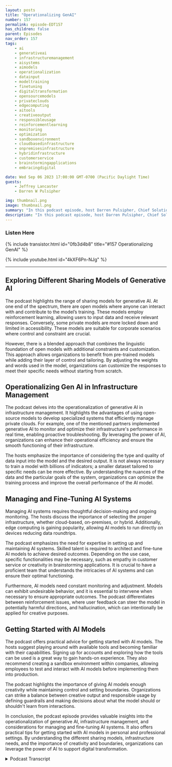 ```yaml
---
layout: posts
title: "Operationalizing GenAI"
number: 157
permalink: episode-EDT157
has_children: false
parent: Episodes
nav_order: 157
tags:
    - ai
    - generativeai
    - infrastructuremanagement
    - aisystems
    - aimodels
    - operationalization
    - datainput
    - modeltraining
    - finetuning
    - digitaltransformation
    - opensourcemodels
    - privateclouds
    - edgecomputing
    - aitools
    - creativeoutput
    - responsibleusage
    - reinforcementlearning
    - monitoring
    - optimization
    - sandboxenvironment
    - cloudbasedinfrastructure
    - onpremisesinfrastructure
    - hybridinfrastructure
    - customerservice
    - brainstormingapplications
    - embracingdigital

date: Wed Sep 06 2023 17:00:00 GMT-0700 (Pacific Daylight Time)
guests:
    - Jeffrey Lancaster
    - Darren W Pulsipher

img: thumbnail.png
image: thumbnail.png
summary: "In this podcast episode, host Darren Pulsipher, Chief Solution Architect of Public Sector at Intel, discusses the operationalization of generative AI with returning guest Dr. Jeffrey Lancaster. They explore the different sharing models of generative AI, including public, private, and community models. The podcast covers topics such as open-source models, infrastructure management, and considerations for deploying and maintaining AI systems. It also delves into the importance of creativity, personalization, and getting started with AI models."
description: "In this podcast episode, host Darren Pulsipher, Chief Solution Architect of Public Sector at Intel, discusses the operationalization of generative AI with returning guest Dr. Jeffrey Lancaster. They explore the different sharing models of generative AI, including public, private, and community models. The podcast covers topics such as open-source models, infrastructure management, and considerations for deploying and maintaining AI systems. It also delves into the importance of creativity, personalization, and getting started with AI models."
---
```


<div>
<h3>Listen Here</h3>
{% include transistor.html id="0fb3d4b8" title="#157 Operationalizing GenAI" %}

{% include youtube.html id="4kXF6Pn-NJg" %}
</div>

---

## Exploring Different Sharing Models of Generative AI

The podcast highlights the range of sharing models for generative AI. At one end of the spectrum, there are open models where anyone can interact with and contribute to the model’s training. These models employ reinforcement learning, allowing users to input data and receive relevant responses. Conversely, some private models are more locked down and limited in accessibility. These models are suitable for corporate scenarios where control and constraint are crucial.

However, there is a blended approach that combines the linguistic foundation of open models with additional constraints and customization. This approach allows organizations to benefit from pre-trained models while adding their layer of control and tailoring. By adjusting the weights and words used in the model, organizations can customize the responses to meet their specific needs without starting from scratch.

## Operationalizing Gen AI in Infrastructure Management

The podcast delves into the operationalization of generative AI in infrastructure management. It highlights the advantages of using open-source models to develop specialized systems that efficiently manage private clouds. For example, one of the mentioned partners implemented generative AI to monitor and optimize their infrastructure's performance in real time, enabling proactive troubleshooting. By leveraging the power of AI, organizations can enhance their operational efficiency and ensure the smooth functioning of their infrastructure.

The hosts emphasize the importance of considering the type and quality of data input into the model and the desired output. It is not always necessary to train a model with billions of indicators; a smaller dataset tailored to specific needs can be more effective. By understanding the nuances of the data and the particular goals of the system, organizations can optimize the training process and improve the overall performance of the AI model.

## Managing and Fine-Tuning AI Systems

Managing AI systems requires thoughtful decision-making and ongoing monitoring. The hosts discuss the importance of selecting the proper infrastructure, whether cloud-based, on-premises, or hybrid. Additionally, edge computing is gaining popularity, allowing AI models to run directly on devices reducing data roundtrips.

The podcast emphasizes the need for expertise in setting up and maintaining AI systems. Skilled talent is required to architect and fine-tune AI models to achieve desired outcomes. Depending on the use case, specific functionalities may be necessary, such as empathy in customer service or creativity in brainstorming applications. It is crucial to have a proficient team that understands the intricacies of AI systems and can ensure their optimal functioning.

Furthermore, AI models need constant monitoring and adjustment. Models can exhibit undesirable behavior, and it is essential to intervene when necessary to ensure appropriate outcomes. The podcast differentiates between reinforcement issues, where user feedback can steer the model in potentially harmful directions, and hallucination, which can intentionally be applied for creative purposes.

## Getting Started with AI Models

The podcast offers practical advice for getting started with AI models. The hosts suggest playing around with available tools and becoming familiar with their capabilities. Signing up for accounts and exploring how the tools can be used is a great way to gain hands-on experience. They also recommend creating a sandbox environment within companies, allowing employees to test and interact with AI models before implementing them into production.

The podcast highlights the importance of giving AI models enough creativity while maintaining control and setting boundaries. Organizations can strike a balance between creative output and responsible usage by defining guardrails and making decisions about what the model should or shouldn't learn from interactions.

In conclusion, the podcast episode provides valuable insights into the operationalization of generative AI, infrastructure management, and considerations for managing and fine-tuning AI systems. It also offers practical tips for getting started with AI models in personal and professional settings. By understanding the different sharing models, infrastructure needs, and the importance of creativity and boundaries, organizations can leverage the power of AI to support digital transformation.


<details>
<summary> Podcast Transcript </summary>

<p>﻿1</p>
<p>Hello, this is Darren</p>
<p>Pulsipher, chief solution,architect of public sector at Intel.</p>
<p>And welcome to Embracing</p>
<p>Digital Transformation,where we investigate effective change,leveragingpeople process and technology.</p>
<p>On today's episode,operationalizing generative</p>
<p>AI with returning guest Dr.</p>
<p>Jeffrey Lancaster.</p>
<p>Jeffrey.welcome back to the show.</p>
<p>A number for the fourth time.</p>
<p>These are so much fun.</p>
<p>Darren I could we could do tons of theseand I'd be perfectly happy.</p>
<p>You know, we may we may call itthis is this is I think this would bethe almost the eighth c episodein a series on generative AI.</p>
<p>I love having you come in in betweensome of these othersbecause you and I are both generalists.</p>
<p>The other ones got very specificon very specific things,but today I actually want totalk about operationalizing Gen AIbecause I think there's this misnomer outthere.</p>
<p>It's just there, It's, it'sthis thing that we just useand that could be kind of dangerous.</p>
<p>Yeah, it's, it'swhen something is so magical,it's easy to oversimplify it.</p>
<p>Right.</p>
<p>And I think part of the decisionsthat leaders are going to have to make,you know, requiresa bit of understanding aboutwhat's actually going on under the hood.</p>
<p>And so you don't have to understand it.</p>
<p>And maybe at the level of, you know,what code is actually running, butyou do have to make some decisions aboutwhere do you want this to run,</p>
<p>Do you want it to runwithin your own infrastructure?</p>
<p>Do you want it to run withinsomebody else's infrastructure?</p>
<p>Do you want to have control overhow manyinputs are being broughtinto kind of updating the model?</p>
<p>Or do you want to put guardrailsonto the system that's been used?</p>
<p>So, you know, maybe what we could dois talk through some of those decisionsso that when people are kind of makinga case for leveraging some of these tools,they can already have thought out,okay, well,this is what we're going to need to do itboth responsibly but also securely.</p>
<p>And, you know, ultimatelyto meet the objective of whateverthe case, the use cases that somebodyis actually trying to accomplish.</p>
<p>I told you.</p>
<p>So let's startwith the three different category.</p>
<p>The categories.</p>
<p>No, they're really kind of three differentsharing models of Jenny Iright we got publicwhich is your chat JPT, Bard Cloudand then we've got communityand then we have Private</p>
<p>Jen AI sounds a lotlike what we did with Cloud.</p>
<p>We have Private clouds,we have public cloud.</p>
<p>There was this concept of community cloudsthat kind of disappeared.</p>
<p>But gov you could say</p>
<p>Gov cloud is a community cloud.</p>
<p>I guess. Yeah. Yeah.</p>
<p>So we're going to see the same thingin general.</p>
<p>I make sense.</p>
<p>So I'll be honest,</p>
<p>I'm not familiar with the community model.</p>
<p>I'd love to hear more about that, butyou know, the way that I think about it,you've got two ends of the spectrumand then something in the middle.</p>
<p>The one end of the spectrum is, like yousaid, there's open modelswhere anybody can interact with the modeland anybody is also kind oftuning the model because those models workthrough reinforcement.</p>
<p>So they're taking what people are asking.</p>
<p>They're taking people what they're taking,what people are generating,they're taking the responsesthat are being produced.</p>
<p>All ofthat is going back into the training,the large language model itselfto deliver relevant answers.</p>
<p>And so that's one end of the spectrum.</p>
<p>And the other end of the spectrumis a private model,and that's where you might really lockdown and limit maybe who has access to it,what data the model has accessto, you know, in terms ofwhen it's being trained,what it's being trained on.</p>
<p>And you really are being,you know, you're constrainingthe art of the possible in that case.</p>
<p>And so there that might be really usefulin a lot of industryor corporate scenarioswhere you don't want it to engagein a lot of lateral thinking.</p>
<p>You don't want it to engagein a lot of creativity or,you know, you just want thatconversational user interface.</p>
<p>Yeah, this is an</p>
<p>I've got a great point becausepopped in my head when you were talking.</p>
<p>If I put a Ginni AI on my chat botfor my customer serviceand I use a public one,that could be very dangerousbecause it could say,well,you should just buy this other productbecause it's more reliable,which is your competitor product.</p>
<p>But if I do a private Ginni, I,</p>
<p>I could put the guardrails in theresaying, push my product always, right?</p>
<p>Yeah. And you could even script it.</p>
<p>You can get to the point where you'realmost giving it the, the, the transcriptsthat you want it to produce and saying tryand keep, you know, this is this realm.</p>
<p>Okay?</p>
<p>So I can see I could see the benefit of,of the private.</p>
<p>Yeah, for sure.</p>
<p>Well the challenge with the private oneand I'll tell youthis, is that the computational overheadthat's already gone into the openmodels has already been done.</p>
<p>So to train opening.</p>
<p>Google to train them, that's important.</p>
<p>To train the model. That's right.</p>
<p>So they've already done the heavylifting to train those models.</p>
<p>If you go to a completely private modelwhere you might say, you know what,we want to build our own,you're then going to have to take onthat computational overheadin order to get to the pointwhere you have a large language modelthat you can use.</p>
<p>Now, luckily, there's that middle groundand this is kind of what I wastalking about.</p>
<p>You know, if this is a spectrum whereyou've kind of got a blended approach,and what that blendedapproach says is, okay, well,let me take the kind of linguisticunderpinnings that I get from thosepre-trained open models,but then layer on top of itsome constraints,and by layering on top of it,those constraints, you say, okay,</p>
<p>I'm not going to have to retrain my ownlarge language model, you know,which is going to take hours and hoursof compute time and generate a lot ofgreenhouse gas. Right.</p>
<p>Potentially.</p>
<p>I'm going to have to reproducewhat somebody else has already done.</p>
<p>But by giving an additional layerthat says these arethe ways that I kind of want to startto tweak some of the weights in the model,and I want to start to tweaksome of the words that can be used.</p>
<p>And andmaybe I don't want you to use these words,but I do want you to really prioritizethese words.</p>
<p>Then you can get to a pointin kind of tune that open modelto somethingthat actually meets your needs.</p>
<p>So like you said,you're not gettingyour competitors responses,but you're also not having to goand totally train winners. Okay?</p>
<p>So so that's really the only reasonableway you can move forward is to leveragemodels already out there.</p>
<p>There are several opensource models available.</p>
<p>That's right.</p>
<p>Lomita Or as I was corrected by my my teamdown in South America,</p>
<p>Yamaha yammer to Yammer.</p>
<p>So that's an open source model.</p>
<p>Very, very open source.</p>
<p>You can do whatever you wantwith that model as long as you'refollowingthe ethics involved in in in LMS.</p>
<p>That's right.</p>
<p>So I'm seeing people startingto use those models to developand put guardrailsor specialize the model on certain things.</p>
<p>Like on a previous podcastwhere I talked about</p>
<p>Gen AI in infrastructure management,we have a partner of oursthat is putting Gen AI on the front endof managing their private clouds.</p>
<p>Yeah, super cool, because now</p>
<p>I can ask my, my infrastructure,how are you doing today?</p>
<p>Okay, well, hey, I'm doing pretty good,except this one area is a little slowor I can say, well,what parts are slow and why?</p>
<p>Instead of having to learna bunch of commands and go throughwhat an incredible useof what I would call privatea private jet, I right.</p>
<p>Trained it for the type of work</p>
<p>I want it to do.</p>
<p>And it can.</p>
<p>And it's getting live feeds from my data.</p>
<p>And then that's you know,that's one of those considerationsthat people need to think through thatbefore you and I have talked about kind ofwhat data are you beingare you wanting to input into the model?</p>
<p>What data do you want to get out?</p>
<p>So if the type of datathat you want to input,which might be infrastructure sensor data,if that's not been part of the text modelthrough the image modelsor the video modelsor the music, you know,the ones that have already been done,you might have to do it yourself andthat's okay.</p>
<p>I think where, you know,where that gets really interesting is thenwhen you can start to say, okay, well,if I can't adapt to the types of modelsthat have already been produced,maybe I do have to go and train my own,but I don't need to train itwith as many signalsor as many features as what exists in.</p>
<p>Right.</p>
<p>To be.</p>
<p>Talking about.</p>
<p>Right. Exactly.</p>
<p>So you end up finding some middle groundand, you know, even even opening.</p>
<p>I had said there's not going to bea GPT five, that the way forwardis not to just add billions and billionsmore indicators within the model.</p>
<p>What they're really going to dois they have to start thinking through,okay, how can we better eitheradapt to the incoming datato get something that is useful?</p>
<p>How can we better adapt the outgoing,you know, whatever is produced inwhatever is generated.</p>
<p>So it's the current thinking,at least from a lot of the field isthe way forward isn't more and moreand more to expand.</p>
<p>And so people shouldn'tnecessarily be put off to say, okay, I'mgoing to have to train a model that has,you know, 100 billion.</p>
<p>Maybe my model only needs, you know,a few million or tens of millions.</p>
<p>It depends on the data that that's comingin. Okay.</p>
<p>So let's move towe talked about private I think</p>
<p>Private Jenny AI,lots of opportunities, right? Yes.</p>
<p>What about public it does it really havea place moving forward where everyonebecause you've got a lot of peopleyou talked about reinforce learningthat's happening when people interactwith charging CBT or Bard,the models changing and learning.</p>
<p>Do I want that too?</p>
<p>Is there aroom for is there room for a public</p>
<p>GenAI</p>
<p>In the future, what do you think?</p>
<p>I think it's a really good questionand you know,for instance, we talked aboutsome of the different use cases.</p>
<p>I'm writing emails.</p>
<p>I don't want a sandbox versionnow, you know, writing e-mail,maybe I want that broad modelif I'm writing,you know, a book for, for instance,</p>
<p>I don't want something that's locked down.</p>
<p>I want somethingthat's going to bring in moremaybe perspectives, more points of view,maybe more data.</p>
<p>So ultimately,</p>
<p>I keep coming back to the same thing,which is,yeah, there's a time and a place whereyou're going to want to constrain things,which might be brand identity, customerservice, you know, competitive, and.</p>
<p>Then other timeswhere you want to really broad.</p>
<p>Exactly.</p>
<p>And that's one of those early decisionsthat leaders are going to have to make, iswhat amount of flexibility do</p>
<p>I want the user to have in their system?</p>
<p>Do I want them to be able to tapinto a broad kind of brain trust,or do I want them to have kind ofa constrained knowledge base to pull from?</p>
<p>So to me,this is where community clouds fit in,and this concept goes way backto community grids.</p>
<p>Back in the early 2000s,when I was in the Global Grid Forum,there was this conceptthat communities would shareand I could totally see,especially in areas like medical,where doctors would share a community DNA.</p>
<p>I the doctors throughoutan organizationor even better throughout the countrywhere they're sharing a journeyto help do diagnosis.</p>
<p>Wouldn't that. And that. Ratable.</p>
<p>And that makes total sense.</p>
<p>Yeah and I think when.</p>
<p>You start because I don't want you knowsome punk like me putting inand putting in stuff and, you know,asking stupid questions that changes aa medical genAI but qualified doctorsthat are interacting with the gen</p>
<p>AI and sharing information.</p>
<p>What an incredible wayto share information with lots of doctors.</p>
<p>So that community I think, is going to bea really cool thing.</p>
<p>Well, and I think what you're getting atis almost a rolebased approachto who gets to retrain the AI.</p>
<p>So, you know,if I think about what's out there,if I think about the knowledge basesthat are out there,that might be the foundationfor a community modelyou brought up medical, right?</p>
<p>So there's going to be a lot of doctorswho might be interacting with it in a wayto help with a diagnosis,to help with a treatment plan, to helpgenerate thingswhich they then might decide to tweakbecause they went to med schooland did a residencyand are qualified to actually do that.</p>
<p>Where is I</p>
<p>When I'm looking at drug interactionsor I'm looking at something else?</p>
<p>You don't want the model to maybe adjustbecause of my dumb question.</p>
<p>That's exactly right.</p>
<p>Can I eat cheese while I'mon this medicine or whatever it is?</p>
<p>Like? That shouldn't influence the model.</p>
<p>And so I think what we're going to seeis in those community situationsthat certain usersare going to have different privilegesthan maybe a general public useralong the way.</p>
<p>Well, maybethey won't even have access to it at all.</p>
<p>That's right. Because ask any doctorthey wish that Web MD was not around.</p>
<p>And yet I've got all these symptoms.</p>
<p>I'm going to die in three.</p>
<p>No, you're not going to die.</p>
<p>You know, you have allergies.</p>
<p>But I mean, you know, on the flipside of that, I do wonderthe problem with the way that we interactwith like a WebMDis that when I get results,</p>
<p>I'm not also presented with well,there's also all these other conditionsthat have the exact same effect.</p>
<p>So I think he was right.</p>
<p>Yeah.</p>
<p>It's like you immediatelygo to that to the red alert,which is go to your doctor immediately.</p>
<p>But if I am getting some contextand say, okay, well hold on a second,only, you know, .05percent of the population has this,whereas 30% of the population has this,it might be more likelythat you don't needto have a large concern about this.</p>
<p>So go see your doctor.</p>
<p>Let me make an appointment for you.</p>
<p>You know, I do think tying togethersome of those different functionsand the different context,it still has a place here.</p>
<p>Okay.</p>
<p>We've talked aboutwe've talked about understandingthe the scope of public communityand private.</p>
<p>Let's talk about now as an organization.</p>
<p>How do I how do I manage these AIs?</p>
<p>Obviously, the public one,</p>
<p>I can't really manage, right?</p>
<p>It's public one.</p>
<p>I can have policy around it.</p>
<p>I can do that.</p>
<p>That's different.</p>
<p>Let's talk about managing my own GenAI</p>
<p>I or community AI that maybe I'm managing.</p>
<p>What operational things do</p>
<p>I need to worry about?</p>
<p>Well, there's less that to worry about.</p>
<p>But yeah, let's talk about the decisionsthat you're gonna want to make first.</p>
<p>So that first decision is probablywhere do I want this thing to live?</p>
<p>Do I want it to live in the cloud?</p>
<p>Do I want it to live on prem?</p>
<p>Do I want it to live in some hybridcombination of the two of those?</p>
<p>What I think is really interesting is do</p>
<p>I want it to live on the edge?</p>
<p>And this is, you know,you and I haven't really talked about whatthe future of some of this stuffis going to be yet, but it won't be longuntil the models and the compute necessaryto run some of these things is going to besubstantially smaller than it is today.</p>
<p>So is there a casewhere I might want it to run outon a devicewhere maybe it's not retraining the model?</p>
<p>There, but it's sending something back.</p>
<p>To all the information out there?</p>
<p>Exactly. Exactly.</p>
<p>And you don't need that roundtripmaybe to take place for the data,but you're getting the benefit of thaton a device,you know, maybe wherever you're located.</p>
<p>So first decision is, you know,in the cloud, on prem, some hybridinfrastructure.</p>
<p>Second decisionthat I would say that people have to make.</p>
<p>And when you say worry,this is really what I would worry about.</p>
<p>Do I have the peopleand do I have the talentthat can both set this thing upand also manage it?</p>
<p>So to expect this to bea, you know, a thingwhere it's out of the box,yet you plug it in and it just goes,that's not going to be, at least today,the way that many of these models work.</p>
<p>There is still going to be a matter ofam I stitching together different modelsbecause there might be differentcomponents that go into it.</p>
<p>There might be,you know, and a socio emotional componentof modelthat's specifically trained for empathy.</p>
<p>There might be a model that's specificallytrained for generating imagery.</p>
<p>There might be a modelspecifically trained for the conversation.</p>
<p>Okay. Soyeah, soa total solution is going to bea combination of models stitched together,probably with an overarchinginput model, an output model.</p>
<p>So it's it's not this big, huge</p>
<p>Goliath thing that handles everything.</p>
<p>In fact, we know we're chargingfor there's multiple models behind it.</p>
<p>It's it's parsing those things outbased off of the input.</p>
<p>So, okay, so there's some there'ssome architecture work that has to happen.</p>
<p>Absolutely.</p>
<p>Without a doubt.</p>
<p>You know, and I think that architecturework is got to be based onwhat is the outcome that you want,</p>
<p>You know,what is the casethat you're trying to solve for?</p>
<p>If you're trying to solvefor every possible use case,</p>
<p>I think you're really going to miss out.</p>
<p>I think if instead you're saying,you know, this is going to be a customerservice interface,this is going to be a toolthat my development teams can useto think broadly and to brainstorm.</p>
<p>Well, those two are very differentin terms of how you might set them upand you want to think through againthose guardrailsthat you want to put on something.</p>
<p>In one case,you might want it to have a lot of empathybecause you might want to say, I'mso sorry you're having that problem.</p>
<p>You know, let mesee what other people have encounteredin the past,whereas in a brainstorming app,you might want itto be much more kind of a cheerleader.</p>
<p>You say that's a great idea.</p>
<p>What if we also did thisand this and this?</p>
<p>Let's kind of expandthe conversation that way sothere's not going to be,</p>
<p>I don't think, a one size fits allthis is the way to do it,because everybody's going to tryand use it in a different way.</p>
<p>Gotcha. Gotcha. Okay.</p>
<p>So we talked about location, architecture.</p>
<p>Let's talk about a dirty little secret.</p>
<p>And that is my models getting sick there.</p>
<p>There's some great examples out therewhere guys were releasedand the trolls went crazy on themand they became misogynistic,bigoted, you foul mouthed, rude eyes.</p>
<p>I mean, that has yeah,we're not going to namethe two companies that that happened to,but it's happened right whenthey released out the out in the wild.</p>
<p>So what that tells me is chat</p>
<p>TVT or Openaiand Google,they actually have someone kind ofkeeping the health of the generative</p>
<p>AI healthy, right?</p>
<p>Because they can get sick,they can start making mistakes.</p>
<p>Hallucinations are a real thing,so you can't just leave them alone,it sounds like.</p>
<p>Is that sound right?</p>
<p>I think we have to be careful.</p>
<p>I would separate outthose two as two different issues.</p>
<p>One is in a few with reinforcement.</p>
<p>So depending on how muchauthorityyou're giving to the user to then buildthat reinforcement into the model,you mightthen get it steered in a directionthat you've seen a lot in the news.</p>
<p>That's going to be really differentthan the level of hallucination,which in some casesyou might want a lot of hallucinations.</p>
<p>So I don't want peopleto think of hallucination as a bad thing.</p>
<p>We don't want to think of that creativitythat's brought to itnecessarily as somethingwhich is a flaw in the model.</p>
<p>It's not a flaw.</p>
<p>It's actually a feature,but it's a feature that you can tuneand you have to be really intentionalabout how you tune that feature.</p>
<p>Because if you sayif you if you ignorehow much hallucination you wanted to have,then you're going to get answersthat you're not expecting.</p>
<p>But again, those two different scenarios,customer service versus,let's say, brainstorming, brainstorming,you might want a lot of hallucinationbecause you're like, Give me crazy ideas.</p>
<p>I'm going to be able to figure outwhat's what customer service.</p>
<p>And this is maybe counterintuitive.</p>
<p>You wouldn't want it to have zerohallucination because how often doessomebody call a customer service lineand know exactly what the problem is?</p>
<p>Rarely.</p>
<p>More often than not, somebody says,you know, this is what's going on.</p>
<p>Like it's not working.</p>
<p>The way that it's supposed to.</p>
<p>It's doing this and this,and you want it to still havea little bit of creative freedomto start to address and get to a pointwhere you can actually diagnosewhat the issue is that's going on.</p>
<p>So you're not mayberamping up the creativity all the waybecause you don't want them to say, oh,you know,you need to take your cat outside.</p>
<p>And that's the problem that will fix it.</p>
<p>But you do still want to give it enoughwhere it's not going to requireexactly saying something in a certain wayto be able to get to the answer.</p>
<p>Okay.</p>
<p>So I love I love how you differentiatethe two hallucinations.</p>
<p>A is the creativity part of the</p>
<p>I want that,but I want to be able to adjustthat as I need to.</p>
<p>Right? Yeah.</p>
<p>The other partwhat we talked about is the A.I.model, learningfrom interacting with people.</p>
<p>That's where it can get sick, right?</p>
<p>That's very sick based off ofthe interactions it's having with peopleand how much weight you give thatinteraction to adjusting one.</p>
<p>So there'sguardrails that you want to put in place.</p>
<p>You might say, You know what,</p>
<p>I don't think our customer,you know, that initial promptshould be rolled into the model.</p>
<p>I'm going to wait for,you know, some log data.</p>
<p>I want to go back and look at itand I want to see how people are actuallyusing.</p>
<p>Or exclude curse wordsfrom infiltrating the model,because you really don't want your A.I.cursing back at people.</p>
<p>Exact curse words, but also topos.</p>
<p>So you can say, okay, in, you know,you might plug into a knowledge basethat has a very, very broadknowledge graph,but within that knowledge graphyou might cut off certain connections.</p>
<p>Say, you know, I don't want you to bringup anything having to do with religion.</p>
<p>I don't want you to bring up anythinghaving to do with politicsor anything like that or you might say,</p>
<p>You know what,</p>
<p>I want to limit this to religion.</p>
<p>Maybe you're building somethingthat's a, you know, a modern confessionalfor the church or something like that.</p>
<p>Like they're, you know, again,it's a decision that has to be made.</p>
<p>But you want to know going into it,these are some of the decisionswe're going to have to agree onbefore we just dive in and start buildingand, you know, limitingeven what can be broken.</p>
<p>So it's really interesting to mebecause the A.I.model itself is changingright?</p>
<p>So does it make sense at allto snapshot these modelsor version control them, saying,</p>
<p>I really like this model the way it is?</p>
<p>I want to take a snapshot of it,put it over here, have it, keep learning.</p>
<p>But I really if I want to, I can go back.</p>
<p>What what I think you're getting atand then whatthe next logical step of that might beis the personalization of the model.</p>
<p>Okay, so, you know, it won't be long.</p>
<p>And this is where some of the dialogtracking in the dialog trackingcomes into playwith something like Chatbot, for instance,you can get it to rememberall of the thingsthat you've already talked about,which might includesettings or tone or waysthat you want it to interact,and you can actually encapsulatethat into a personality.</p>
<p>Now you and I might each wanta different personality to interact with.</p>
<p>Now, in reality, what thatis, is that's a differentkind of snapshot of the model,but really it's kind of a differentimplementation of the way that it'sgoing to interact with your account.</p>
<p>Almost likepre configuring the model to interactand engage with you in a certain way.</p>
<p>So could it not be long until each of ushas a different role modelthat we're interacting with?</p>
<p>Absolutely. Yeah. No, no, I can see that.</p>
<p>And it can keep state right on that.</p>
<p>I give it a name of a persona.</p>
<p>Hey, this is this is Darren.</p>
<p>Yeah.</p>
<p>And hey, anytime you interact with Darren,</p>
<p>I want you to respondin this tone, right?</p>
<p>Yeah.</p>
<p>And today I want to</p>
<p>I want to talk to this personality maybelater today I want to talk to a different</p>
<p>I can because.</p>
<p>Yeah, I can totally see a new branchof psychology coming out of this.</p>
<p>Well, and it's, you know,it still does require the userto do a little bit of that thinking.</p>
<p>Yeah.</p>
<p>Because yeah, maybe I want a personality.</p>
<p>You know, on the one handthat's really goodat writing scientific articles,you know, that has that language,that knows the kind of way to speak infor a scientific journal.</p>
<p>But then later maybe I'm doing somethingwhere I want somebody who'screative and supportive and, you know,maybe that's a different tone.</p>
<p>And so that might be a different settingthat I could use when I then go to engagewith the tool, then.</p>
<p>Okay, so this is interesting because Icould do that at a company level too, so.</p>
<p>That's right.</p>
<p>So there is operational</p>
<p>I have to interact with this.</p>
<p>I have to operationalize it,</p>
<p>I have to use it.</p>
<p>It's just I'm going to be using itdifferently than I've I've doneother things like I find in my databasesfor the type of work it needs to do.</p>
<p>I can find to my my,</p>
<p>I to do the same by creating personasor creating my own modelseither way, based off of a public model,let let'slet's tie this whole altogether in ain a nice tight bow.</p>
<p>How do I get started?</p>
<p>Where do I go?</p>
<p>I mean, where do I go to get started forfor my for my company or for mepersonally?</p>
<p>Yeah. Great question.</p>
<p>So those are going to be two differentanswers, right?</p>
<p>So if I'm going to startusing this for myself personally,my recommendation is gostart playing with the tools.</p>
<p>You know, again,depending on what you want to do,get some of that usage under your belt,go out, sign up for a</p>
<p>GPT account, go out, sign up for Bard,or start using it in your search.</p>
<p>Go out and sign up for mid journeyor daily, you know,see what the tools can do.</p>
<p>Because once you understandwhat the tools cando, you're going to better be ableto formulate the question that you want.</p>
<p>When you go to do this for your company.</p>
<p>You know, you don't want to start dumpingyour company data into those open models.</p>
<p>We've seen that not go well.</p>
<p>So you want to havea little bit more discretionand maybe thought put into itbefore you set that up.</p>
<p>What a lot of companies are doingis they're building a sandboxwhere people can go and playwithin kind of a safe space.</p>
<p>That's my recommendation for a first step.</p>
<p>Before you jump to implementinga production environmenttest it out, see how people use it.</p>
<p>Let people interactwith whatever you builtso you can see are thereother considerations that we might needbefore we get to the pointof releasing this into the wild?</p>
<p>I Great, great, great advice.</p>
<p>Jeffrey, as always, it's fun to talk.</p>
<p>It's fun to go through these things.</p>
<p>We most definitelyare going to have you backand keep keep listen to the show on.</p>
<p>Jenny I it's a hot topic.</p>
<p>We cover hot topicsso thanks again, Jeffrey.</p>
<p>Thank you, dear.</p>
<p>Thank you for listeningto Embracing Digital Transformation today.</p>
<p>If you enjoyed our podcast,give it five stars on your favoritepodcasting site or YouTube channel,you can find out more informationabout embracing digital transformationand embracingdigital.org Until nexttime, go out and do something wonderful.</p>

</details>
